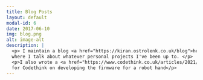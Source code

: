 ```yaml
---
title: Blog Posts
layout: default
modal-id: 6
date: 2017-06-10
img: blog.png
alt: image-alt
description: |
  <p> I maintain a blog <a href="https://kiran.ostrolenk.co.uk/blog">here</a>
  where I talk about whatever personal projects I've been up to. </p>
  <p>I also wrote a <a href="https://www.codethink.co.uk/articles/2021/hamsa-robot-hand/" target="_blank">blog post</a>
  for Codethink on developing the firmware for a robot hand</p>
---
```

